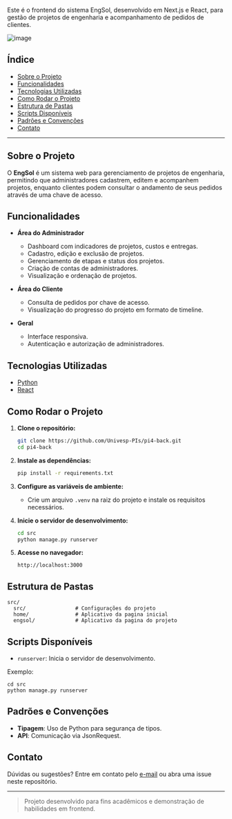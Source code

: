 Este é o frontend do sistema EngSol, desenvolvido em Next.js e React, para gestão de projetos de engenharia e acompanhamento de pedidos de clientes.

![image](https://github.com/user-attachments/assets/79db3e09-faaf-4a37-b81e-6ae26592dadc)

## Índice

- [Sobre o Projeto](#sobre-o-projeto)
- [Funcionalidades](#funcionalidades)
- [Tecnologias Utilizadas](#tecnologias-utilizadas)
- [Como Rodar o Projeto](#como-rodar-o-projeto)
- [Estrutura de Pastas](#estrutura-de-pastas)
- [Scripts Disponíveis](#scripts-disponíveis)
- [Padrões e Convenções](#padrões-e-convenções)
- [Contato](#contato)

---

## Sobre o Projeto

O **EngSol** é um sistema web para gerenciamento de projetos de engenharia, permitindo que administradores cadastrem, editem e acompanhem projetos, enquanto clientes podem consultar o andamento de seus pedidos através de uma chave de acesso.

## Funcionalidades

- **Área do Administrador**
  - Dashboard com indicadores de projetos, custos e entregas.
  - Cadastro, edição e exclusão de projetos.
  - Gerenciamento de etapas e status dos projetos.
  - Criação de contas de administradores.
  - Visualização e ordenação de projetos.

- **Área do Cliente**
  - Consulta de pedidos por chave de acesso.
  - Visualização do progresso do projeto em formato de timeline.

- **Geral**
  - Interface responsiva.
  - Autenticação e autorização de administradores.

## Tecnologias Utilizadas

- [Python](https://www.python.org)
- [React](https://www.djangoproject.com)

## Como Rodar o Projeto

1. **Clone o repositório:**
   ```sh
   git clone https://github.com/Univesp-PIs/pi4-back.git
   cd pi4-back
   ```

2. **Instale as dependências:**
   ```sh
   pip install -r requirements.txt
   ```

3. **Configure as variáveis de ambiente:**
   - Crie um arquivo `.venv` na raiz do projeto e instale os requisitos necessários.

4. **Inicie o servidor de desenvolvimento:**
   ```sh
   cd src
   python manage.py runserver
   ```

5. **Acesse no navegador:**
   ```
   http://localhost:3000
   ```

## Estrutura de Pastas

```
src/
  src/                # Configurações do projeto
  home/               # Aplicativo da pagina inicial
  engsol/             # Aplicativo da pagina do projeto
```

## Scripts Disponíveis

- `runserver`: Inicia o servidor de desenvolvimento.

Exemplo:
```
cd src
python manage.py runserver
```

## Padrões e Convenções

- **Tipagem**: Uso de Python para segurança de tipos.
- **API**: Comunicação via JsonRequest.

## Contato

Dúvidas ou sugestões? Entre em contato pelo [e-mail](mailto:brenno_brossi_work@outlook.com) ou abra uma issue neste repositório.

---
> Projeto desenvolvido para fins acadêmicos e demonstração de habilidades em frontend.


